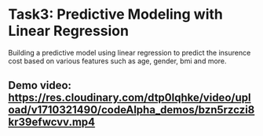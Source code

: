 # Task3: Predictive Modeling with Linear Regression

Building a predictive model using linear regression to predict the insurence cost based on various features such as age, gender, bmi and more.

## Demo video: https://res.cloudinary.com/dtp0lqhke/video/upload/v1710321490/codeAlpha_demos/bzn5rzczi8kr39efwcvv.mp4
